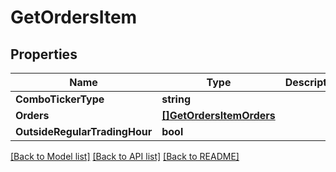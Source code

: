 # GetOrdersItem

## Properties

Name | Type | Description | Notes
------------ | ------------- | ------------- | -------------
**ComboTickerType** | **string** |  | [optional] 
**Orders** | [**[]GetOrdersItemOrders**](GetOrdersItem_orders.md) |  | [optional] 
**OutsideRegularTradingHour** | **bool** |  | [optional] 

[[Back to Model list]](../README.md#documentation-for-models) [[Back to API list]](../README.md#documentation-for-api-endpoints) [[Back to README]](../README.md)


